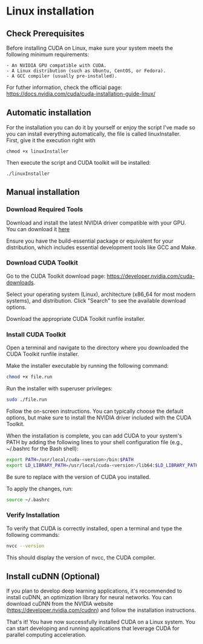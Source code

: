 # Linux installation


## Check Prerequisites

Before installing CUDA on Linux, make sure your system meets the following minimum requirements:
```
- An NVIDIA GPU compatible with CUDA.
- A Linux distribution (such as Ubuntu, CentOS, or Fedora).
- A GCC compiler (usually pre-installed).
```

For futher information, check the official page: https://docs.nvidia.com/cuda/cuda-installation-guide-linux/

## Automatic installation
For the installation you can do it by yourself or enjoy the script I've made so you can install everything automatically, the file is called linuxInstaller. <br/>
First, give it the execution right with 
```
chmod +x linuxInstaller
``` 
Then execute the script and CUDA toolkit will be installed: 
```
./linuxInstaller
```

## Manual installation

### Download Required Tools

Download and install the latest NVIDIA driver compatible with your GPU. You can download it [here](https://www.nvidia.com/Download/index.aspx)

Ensure you have the build-essential package or equivalent for your distribution, which includes essential development tools like GCC and Make.

### Download CUDA Toolkit

 Go to the CUDA Toolkit download page: https://developer.nvidia.com/cuda-downloads.

Select your operating system (Linux), architecture (x86_64 for most modern systems), and distribution. Click "Search" to see the available download options.

Download the appropriate CUDA Toolkit runfile installer.

### Install CUDA Toolkit

 Open a terminal and navigate to the directory where you downloaded the CUDA Toolkit runfile installer.

 Make the installer executable by running the following command:
```bash
chmod +x file.run
```

Run the installer with superuser privileges:
```bash
sudo ./file.run
```

Follow the on-screen instructions. You can typically choose the default options, but make sure to install the NVIDIA driver included with the CUDA Toolkit.

When the installation is complete, you can add CUDA to your system's PATH by adding the following lines to your shell configuration file (e.g., ~/.bashrc for the Bash shell):
``` bash
export PATH=/usr/local/cuda-<version>/bin:$PATH
export LD_LIBRARY_PATH=/usr/local/cuda-<version>/lib64:$LD_LIBRARY_PATH
```

Be sure to replace <version> with the version of CUDA you installed.

To apply the changes, run:
```bash
source ~/.bashrc
```


### Verify Installation

To verify that CUDA is correctly installed, open a terminal and type the following commands:
```bash
nvcc --version
```
This should display the version of nvcc, the CUDA compiler.

## Install cuDNN (Optional)

If you plan to develop deep learning applications, it's recommended to install cuDNN, an optimization library for neural networks. You can download cuDNN from the NVIDIA website (https://developer.nvidia.com/cudnn) and follow the installation instructions.

That's it! You have now successfully installed CUDA on a Linux system. You can start developing and running applications that leverage CUDA for parallel computing acceleration.